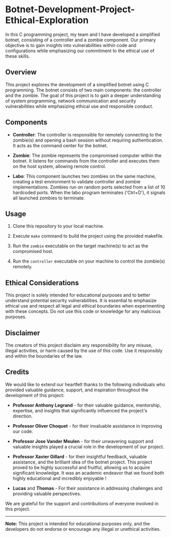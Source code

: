 # Botnet-Development-Project-Ethical-Exploration

In this C programming project, my team and I have developed a simplified botnet, consisting of a controller and a zombie component. 
Our primary objective is to gain insights into vulnerabilities within code and configurations while emphasizing 
our commitment to the ethical use of these skills.

## Overview

This project explores the development of a simplified botnet using C programming. 
The botnet consists of two main components: the controller and the zombie. 
The goal of this project is to gain a deeper understanding of system programming, network communication 
and security vulnerabilities while emphasizing ethical use and responsible conduct.

## Components

- **Controller**:
  The controller is responsible for remotely connecting to the zombie(s) and opening a bash session without requiring authentication. It acts as the command center for the botnet.

- **Zombie**:
  The zombie represents the compromised computer within the botnet. It listens for commands from the controller and executes them on the host system, allowing remote control.
  
- **Labo**:
  This component launches two zombies on the same machine, creating a test environment to validate controller and zombie implementations. Zombies run on random ports selected from a list of 10 hardcoded ports. When the labo program terminates ('Ctrl+D'), it signals all launched zombies to terminate.

## Usage

1. Clone this repository to your local machine.

2. Execute `make` command to build the project using the provided makefile.

3. Run the `zombie` executable on the target machine(s) to act as the compromised host.

4. Run the `controller` executable on your machine to control the zombie(s) remotely.

## Ethical Considerations

This project is solely intended for educational purposes and to better understand potential security vulnerabilities. 
It is essential to emphasize ethical use and respect all legal and ethical boundaries when experimenting with these concepts. 
Do not use this code or knowledge for any malicious purposes.

## Disclaimer

The creators of this project disclaim any responsibility for any misuse, illegal activities, or harm caused by the use of this code. 
Use it responsibly and within the boundaries of the law.

## Credits
We would like to extend our heartfelt thanks to the following individuals who provided valuable guidance, support, and inspiration throughout the development of this project:

- **Professor Anthony Legrand** - for their valuable guidance, mentorship, expertise, and insights that significantly influenced the project's direction.

- **Professor Oliver Choquet** - for their invaluable assistance in improving our code.

- **Professor Jose Vander Meulen** - for their unwavering support and valuable insights played a crucial role in the development of our project.
  
- **Professor Xavier Gillard** - for their insightful feedback, valuable assistance, and the brilliant idea of the botnet project. This project proved to be highly successful and fruitful, allowing us to acquire significant knowledge. It was an academic endeavor that we found both highly educational and incredibly enjoyable !
  
- **Lucas** and **Thomas** - For their assistance in addressing challenges and providing valuable perspectives.

We are grateful for the support and contributions of everyone involved in this project.

---

**Note:** This project is intended for educational purposes only, and the developers do not endorse or encourage any illegal or unethical activities.
